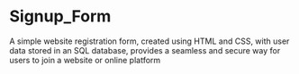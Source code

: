 # Signup_Form
A simple website registration form, created using HTML and CSS, with user data stored in an SQL database, provides a seamless and secure way for users to join a website or online platform
